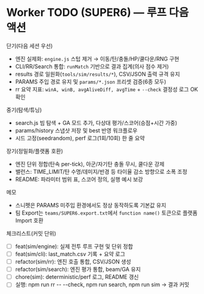 # Worker TODO (SUPER6) — 루프 다음 액션

단기(다음 세션 우선)
- 엔진 실제화: `engine.js` 스텁 제거 → 이동/탄/충돌/HP/쿨다운/RNG 구현
- CLI/RR/Search 통합: `runMatch` 기반으로 결과 집계(의사 점수 제거)
- results 경로 일원화(`tools/sim/results/*`), CSV/JSON 출력 규격 유지
- PARAMS 주입 경로 유지 및 `params/*.json` 프리셋 검증(6종 모두)
- rr 요약 지표: `winA, winB, avgAliveDiff, avgTime` + `--check` 결정성 로그 OK 확인

중기(탐색/튜닝)
- search.js 빔 탐색 + GA 모드 추가, 다상대 평가/스코어(승점+시간 가중)
- params/history 스냅샷 저장 및 best 반영 워크플로우
- 시드 고정(seedrandom), perf 로그(1회/10회) 한 줄 요약

장기(정밀화/플랫폼 호환)
- 엔진 단위 정합(탄속 per-tick), 아군/자기탄 충돌 무시, 쿨다운 강제
- 밸런스: TIME_LIMIT/탄 수명/데미지/반경 등 타이율 감소 방향으로 소폭 조정
- README: 파라미터 범위 표, 스코어 정의, 실행 예시 보강

메모
- 스니펫은 PARAMS 미주입 환경에서도 정상 동작하도록 기본값 유지
- 팀 Export는 `teams/SUPER6.export.txt`에서 `function name()` 토큰으로 플랫폼 Import 호환

체크리스트(커밋 단위)
- [ ] feat(sim/engine): 실제 전투 루프 구현 및 단위 정합
- [ ] feat(sim/cli): last_match.csv 기록 + 요약 로그
- [ ] refactor(sim/rr): 엔진 호출 통합, CSV/JSON 생성
- [ ] refactor(sim/search): 엔진 평가 통합, beam/GA 유지
- [ ] chore(sim): deterministic/perf 로그, README 갱신
- [ ] 실행: npm run rr -- --check, npm run search, npm run sim → 결과 커밋
